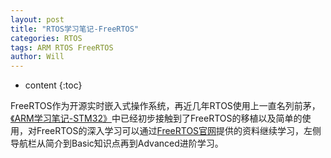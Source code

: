 ```yaml
---
layout: post
title: "RTOS学习笔记-FreeRTOS"
categories: RTOS
tags: ARM RTOS FreeRTOS
author: Will
---
```


* content
{:toc}


FreeRTOS作为开源实时嵌入式操作系统，再近几年RTOS使用上一直名列前茅，[《ARM学习笔记-STM32》](https://willalpha.github.io/2017/02/19/arm-stm32-learning/)中已经初步接触到了FreeRTOS的移植以及简单的使用，对FreeRTOS的深入学习可以通过[FreeRTOS官网](http://www.freertos.org/about-RTOS.html)提供的资料继续学习，左侧导航栏从简介到Basic知识点再到Advanced进阶学习。